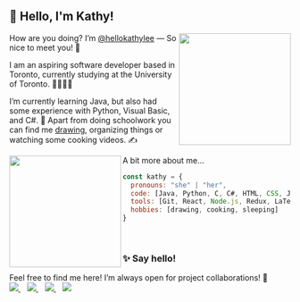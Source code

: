 ## 🌟 Hello, I'm Kathy!

<img align='right' src="https://media.giphy.com/media/ywiQkV0aAxZhlfeRcT/giphy.gif" width="200">

How are you doing? I’m [@hellokathylee](https://github.com/hellokathylee) — So nice to meet you! 👋

I am an aspiring software developer based in Toronto, currently studying at the University of Toronto. 👩🏻‍💻🌱

I’m currently learning Java, but also had some experience with Python, Visual Basic, and C#. 🌠 Apart from doing schoolwork you can find me [drawing](https://www.behance.net/hellokathylee), organizing things or watching some cooking videos. ✍️

<img align='left' src="https://media.giphy.com/media/Hnkg7teSAliECgiAIX/giphy.gif" width="200">

A bit more about me...
```javascript
const kathy = {
  pronouns: "she" | "her",
  code: [Java, Python, C, C#, HTML, CSS, JavaScript, Visual Basic],
  tools: [Git, React, Node.js, Redux, LaTeX],
  hobbies: [drawing, cooking, sleeping]
}
```
<br/>

### ✨ Say hello!

Feel free to find me here! I’m always open for project collaborations! 💛 <br/>
   <a href="mailto:kathyamlee@gmail.com">
    <img src="https://img.shields.io/badge/Gmail-D14836?style=for-the-badge&logo=gmail&logoColor=white" />
  </a>&nbsp;&nbsp;
  <a href="https://www.linkedin.com/in/hellokathylee/">
    <img src="https://img.shields.io/badge/linkedin-%230077B5.svg?&style=for-the-badge&logo=linkedin&logoColor=white" />
  </a>&nbsp;&nbsp;
  <a href="https://www.behance.net/hellokathylee">
    <img src="https://img.shields.io/badge/Behance-0054F7?style=for-the-badge&logo=behance&logoColor=white" />
  </a>&nbsp;&nbsp;
  <a href="https://instagram.com/lathykee">
    <img src="https://img.shields.io/badge/instagram-%23E4405F.svg?&style=for-the-badge&logo=instagram&logoColor=white" />        
  </a>&nbsp;&nbsp;